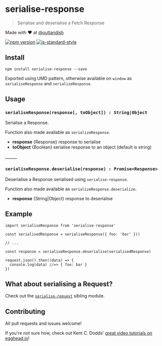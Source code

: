 # serialise-response

> Serialise and deserialise a Fetch Response

Made with ❤ at [@outlandish](http://www.twitter.com/outlandish)

<a href="http://badge.fury.io/js/serialise-response"><img alt="npm version" src="https://badge.fury.io/js/serialise-response.svg"></a>
[![js-standard-style](https://img.shields.io/badge/code%20style-standard-brightgreen.svg)](http://standardjs.com/)

## Install

    npm install serialise-response --save

Exported using UMD pattern, otherwise available on `window` as `serialiseResponse` and `serializeResponse`.

## Usage

### `serialiseResponse(response[, toObject]) : String|Object`

Serialise a Response.

Function also made available as `serializeResponse`.

- __response__ {Response} response to serialise
- __toObject__ {Boolean} serialise response to an object (default is string)

<p>______</p>

### `serialiseResponse.deserialise(response) : Promise<Response>`

Deserialise a Response serialised using `serialise-response`.

Function also made available as `serializeResponse.deserialize`.

- __response__ {String|Object} response to deserialise

## Example

    import serialiseResponse from 'serialise-response'

    const serialisedResponse = serialiseResponse({ foo: 'bar' }))

    // ...

    const response = serialiseResponse.deserialise(serialisedResponse)

    request.json().then((data) => {
      console.log(data) //=> { foo: bar }
    })

## What about serialising a Request?

Check out the [`serialise-request`](https://github.com/sdgluck/serialise-request) sibling module.

## Contributing

All pull requests and issues welcome!

If you're not sure how, check out Kent C. Dodds' [great video tutorials on egghead.io](https://egghead.io/lessons/javascript-identifying-how-to-contribute-to-an-open-source-project-on-github)!
